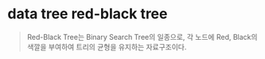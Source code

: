 # data tree red-black tree

> Red-Black Tree는 Binary Search Tree의 일종으로, 각 노드에 Red, Black의 색깔을 부여하여 트리의 균형을 유지하는 자료구조이다.
